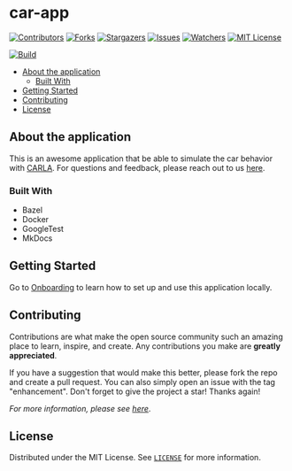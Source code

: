 # car-app

[![Contributors][contributors-shield]][contributors-url]
[![Forks][forks-shield]][forks-url]
[![Stargazers][stars-shield]][stars-url]
[![Issues][issues-shield]][issues-url]
[![Watchers][watchers-shield]][watchers-url]
[![MIT License][license-shield]][license-url]

[![Build](https://github.com/nino-kin/car-app/actions/workflows/main.yaml/badge.svg)](https://github.com/nino-kin/car-app/actions/workflows/main.yaml)

<!-- START doctoc generated TOC please keep comment here to allow auto update -->
<!-- DON'T EDIT THIS SECTION, INSTEAD RE-RUN doctoc TO UPDATE -->

- [About the application](#about-the-application)
  - [Built With](#built-with)
- [Getting Started](#getting-started)
- [Contributing](#contributing)
- [License](#license)

<!-- END doctoc generated TOC please keep comment here to allow auto update -->

## About the application

This is an awesome application that be able to simulate the car behavior with [CARLA](https://carla.org/).
For questions and feedback, please reach out to us [here](https://github.com/nino-kin/car-app/discussions).

### Built With

- Bazel
- Docker
- GoogleTest
- MkDocs

## Getting Started

Go to [Onboarding](./docs/getting_started.md) to learn how to set up and use
this application locally.

## Contributing

Contributions are what make the open source community such an amazing place to learn,
inspire, and create. Any contributions you make are **greatly appreciated**.

If you have a suggestion that would make this better, please fork the repo and
create a pull request. You can also simply open an issue with the tag "enhancement".
Don't forget to give the project a star! Thanks again!

_For more information, please see [here](./CONTRIBUTING.md)_.

## License

Distributed under the MIT License. See [`LICENSE`](./LICENSE) for more information.

<!-- MARKDOWN LINKS & IMAGES -->
<!-- https://www.markdownguide.org/basic-syntax/#reference-style-links -->

[contributors-shield]: https://img.shields.io/github/contributors/nino-kin/car-app.svg?style=for-the-badge
[contributors-url]: https://github.com/nino-kin/car-app/graphs/contributors
[forks-shield]: https://img.shields.io/github/forks/nino-kin/car-app.svg?style=for-the-badge
[forks-url]: https://github.com/nino-kin/car-app/network/members
[stars-shield]: https://img.shields.io/github/stars/nino-kin/car-app.svg?style=for-the-badge
[stars-url]: https://github.com/nino-kin/car-app/stargazers
[issues-shield]: https://img.shields.io/github/issues/nino-kin/car-app.svg?style=for-the-badge
[issues-url]: https://github.com/nino-kin/car-app/issues
[watchers-shield]: https://img.shields.io/github/watchers/nino-kin/car-app.svg?style=for-the-badge
[watchers-url]: https://github.com/nino-kin/car-app/watchers
[license-shield]: https://img.shields.io/github/license/nino-kin/car-app.svg?style=for-the-badge
[license-url]: https://github.com/nino-kin/car-app/blob/main/LICENSE
